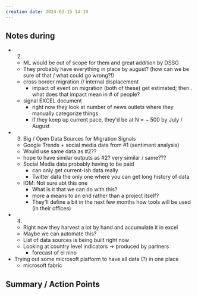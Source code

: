 ```yaml
---
creation date: 2024-03-15 14:10
---
```


## Notes during
- 2)
	- ML would be out of scope for them and great addition by DSSG
	- They probably have everything in place by august? (how can we be sure of that / what could go wrong?!)
	- cross border migration // internal displacement
		- impact of event on migration (both of these) get estimated; then.. what does that impact mean in # of people?
	- signal EXCEL document
		- right now they look at number of news outlets where they manually categorize things
		- if they keep up current pace, they'd be at N = ~ 500 by July / August
- 3) Big / Open Data Sources for Migration Signals
	- Google Trends + social media data from #1 (sentiment analysis)
	- Would use same data as #2??
	- hope to have similar outputs as #2? very similar / same???
	- Social Media data probably having to be paid
		- can only get current-ish data really
		- Twitter data the only one where you can get long history of data
	- IOM: Not sure abt this one
		- What is it that we can do with this?
		- more a means to an end rather than a project itself?
		- They'll define a bit in the next few months how tools will be used (in their offices)
- 4) 
	- Right now they harvest a lot by hand and accumulate it in excel
	- Maybe we can automate this?
	- List of data sources is being built right now
	- Looking at country level indicators -> produced by partners
		- forecast of el nino
- Trying out some microsoft platform to have all data (?) in one place
	- microsoft fabric

## Summary / Action Points
